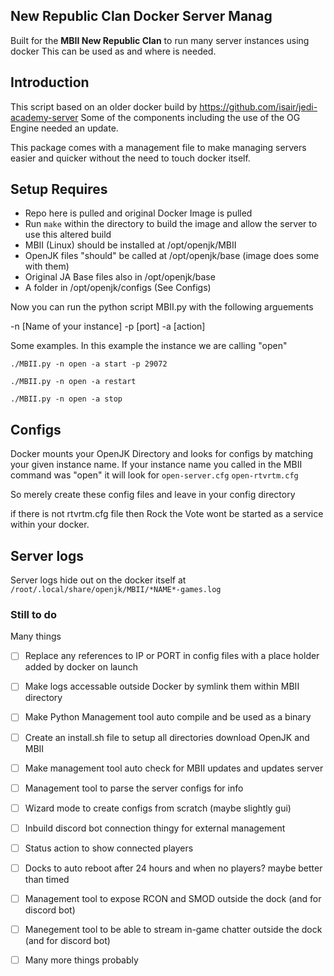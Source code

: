 ## New Republic Clan Docker Server Manag

Built for the **MBII New Republic Clan** to run many server instances using docker
This can be used as and where is needed.

## Introduction
This script based on an older docker build by https://github.com/isair/jedi-academy-server
Some of the components including the use of the OG Engine needed an update. 

This package comes with a management file to make managing servers easier and quicker without the need to touch docker itself. 

## Setup Requires

- Repo here is pulled and original Docker Image is pulled
- Run `make` within the directory to build the image and allow the server to use this altered build
- MBII (Linux) should be installed at /opt/openjk/MBII
- OpenJK files "should" be called at /opt/openjk/base (image does some with them)
- Original JA Base files also in /opt/openjk/base
- A folder in /opt/openjk/configs (See Configs)

Now you can run the python script MBII.py with the following arguements

-n [Name of your instance]
-p [port]
-a [action]

Some examples. In this example the instance we are calling "open"

`./MBII.py -n open -a start -p 29072`

`./MBII.py -n open -a restart`

`./MBII.py -n open -a stop`

## Configs

Docker mounts your OpenJK Directory and looks for configs by matching your given instance name.
If your instance name you called in the MBII command was "open" it will look for
`open-server.cfg`
`open-rtvrtm.cfg`

So merely create these config files and leave in your config directory

if there is not rtvrtm.cfg file then Rock the Vote wont be started as a service within your docker. 

## Server logs

Server logs hide out on the docker itself at
`/root/.local/share/openjk/MBII/*NAME*-games.log`

### Still to do

Many things

- [ ] Replace any references to IP or PORT in config files with a place holder added by docker on launch
- [ ] Make logs accessable outside Docker by symlink them within MBII directory
- [ ]  Make Python Management tool auto compile and be used as a binary 
- [ ]  Create an install.sh file to setup all directories download OpenJK and MBII
- [ ] Make management tool auto check for MBII updates and updates server
- [ ] Management tool to parse the server configs for info
- [ ] Wizard mode to create configs from scratch (maybe slightly gui)
- [ ] Inbuild discord bot connection thingy for external management
- [ ] Status action to show connected players
- [ ] Docks to auto reboot after 24 hours and when no players? maybe better than timed
- [ ] Management tool to expose RCON and SMOD outside the dock (and for discord bot)
- [ ] Manegement tool to be able to stream in-game chatter outside the dock (and for discord bot)
- [ ] Many more things probably


